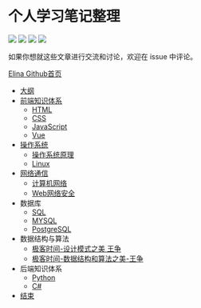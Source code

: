 # 个人学习笔记整理



[![](https://img.shields.io/github/issues/Syncma/Learning-note.svg)](https://github.com/Syncma/Learning-note/issues)  [![](https://img.shields.io/github/forks/Syncma/Learning-note.svg)](https://github.com/Syncma/Learning-note) [![](https://img.shields.io/github/stars/Syncma/Learning-note)](https://github.com/Syncma/Learning-note) ![](https://img.shields.io/badge/%E8%AF%84%E5%88%86-%E2%98%85%E2%98%85%E2%98%85%E2%98%85%E2%98%85-brightgreen.svg)

如果你想就这些文章进行交流和讨论，欢迎在 issue 中评论。

[Elina Github首页](https://github.com/taohy88)



* [大纲](README.md)
* [前端知识体系](front/front.md)
  * [HTML](front/html.md)
  * [CSS](front/css.md)
  * [JavaScript](front/js.md)
  * [Vue](front/vue.md)
* [操作系统](system/system.md)
  * [操作系统原理](system/operatingSys.md)
  * [Linux](system/linux.md)
* [网络通信](Intenet/intenet.md)
  * [计算机网络](Intenet/ComputeInt.md)
  * [Web网络安全](Intenet/WebSafe.md)
* 数据库
  * [SQL](SQL/SQL.md)
  * [MYSQL](SQL/MYSQL.md)
  * [PostgreSQL](SQL/PostgreSQL.md)
* 数据结构与算法
  * [极客时间-设计模式之美 王争](Data/design.md)
  * [极客时间-数据结构和算法之美-王争](Data/data.md)
* 后端知识体系
  * [Python](back/Python.md)
  * [C#](back/Csharp.md)
* [结束](end/README.md)




